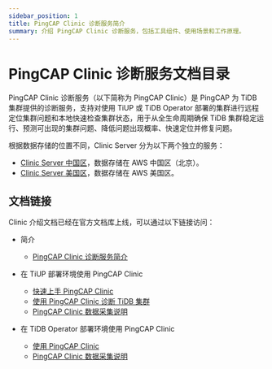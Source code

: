 ```yaml
---
sidebar_position: 1
title: PingCAP Clinic 诊断服务简介
summary: 介绍 PingCAP Clinic 诊断服务，包括工具组件、使用场景和工作原理。
---
```


# PingCAP Clinic 诊断服务文档目录

PingCAP Clinic 诊断服务（以下简称为 PingCAP Clinic）是 PingCAP 为 TiDB 集群提供的诊断服务，支持对使用 TiUP 或 TiDB Operator 部署的集群进行远程定位集群问题和本地快速检查集群状态，用于从全生命周期确保 TiDB 集群稳定运行、预测可出现的集群问题、降低问题出现概率、快速定位并修复问题。

根据数据存储的位置不同，Clinic Server 分为以下两个独立的服务：

- [Clinic Server 中国区](https://clinic.pingcap.com.cn)，数据存储在 AWS 中国区（北京）。
- [Clinic Server 美国区](https://clinic.pingcap.com)，数据存储在 AWS 美国区。

## 文档链接

Clinic 介绍文档已经在官方文档库上线，可以通过以下链接访问：

- 简介

    - [PingCAP Clinic 诊断服务简介](https://docs.pingcap.com/zh/tidb/stable/clinic-introduction)

- 在 TiUP 部署环境使用 PingCAP Clinic

    - [快速上手 PingCAP Clinic](https://docs.pingcap.com/zh/tidb/stable/quick-start-with-clinic)
    - [使用 PingCAP Clinic 诊断 TiDB 集群](https://docs.pingcap.com/zh/tidb/stable/clinic-user-guide-for-tiup)
    - [PingCAP Clinic 数据采集说明](https://docs.pingcap.com/zh/tidb/stable/clinic-data-instruction-for-tiup)

- 在 TiDB Operator 部署环境使用 PingCAP Clinic

    - [使用 PingCAP Clinic](https://docs.pingcap.com/zh/tidb-in-kubernetes/stable/clinic-user-guide)
    - [PingCAP Clinic 数据采集说明](https://docs.pingcap.com/zh/tidb-in-kubernetes/stable/clinic-data-collection)
